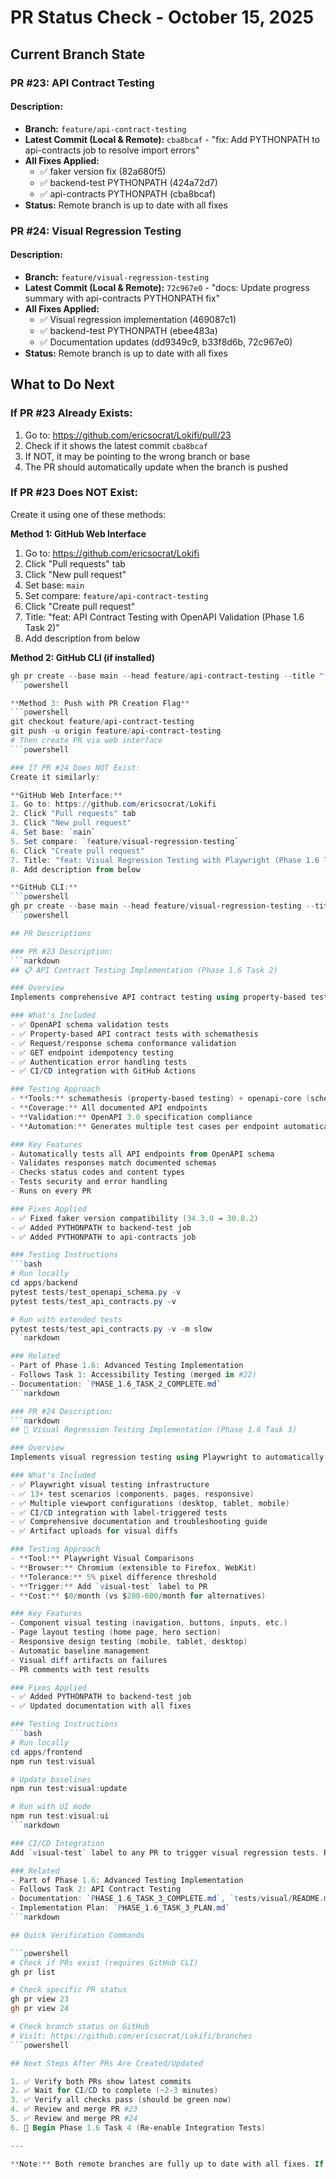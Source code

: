 # PR Status Check - October 15, 2025

## Current Branch State

### PR #23: API Contract Testing

#### Description:
- **Branch:** `feature/api-contract-testing`
- **Latest Commit (Local & Remote):** `cba8bcaf` - "fix: Add PYTHONPATH to api-contracts job to resolve import errors"
- **All Fixes Applied:**
  - ✅ faker version fix (82a680f5)
  - ✅ backend-test PYTHONPATH (424a72d7)
  - ✅ api-contracts PYTHONPATH (cba8bcaf)
- **Status:** Remote branch is up to date with all fixes

### PR #24: Visual Regression Testing

#### Description:
- **Branch:** `feature/visual-regression-testing`
- **Latest Commit (Local & Remote):** `72c967e0` - "docs: Update progress summary with api-contracts PYTHONPATH fix"
- **All Fixes Applied:**
  - ✅ Visual regression implementation (469087c1)
  - ✅ backend-test PYTHONPATH (ebee483a)
  - ✅ Documentation updates (dd9349c9, b33f8d6b, 72c967e0)
- **Status:** Remote branch is up to date with all fixes

## What to Do Next

### If PR #23 Already Exists:
1. Go to: https://github.com/ericsocrat/Lokifi/pull/23
2. Check if it shows the latest commit `cba8bcaf`
3. If NOT, it may be pointing to the wrong branch or base
4. The PR should automatically update when the branch is pushed

### If PR #23 Does NOT Exist:
Create it using one of these methods:

**Method 1: GitHub Web Interface**
1. Go to: https://github.com/ericsocrat/Lokifi
2. Click "Pull requests" tab
3. Click "New pull request"
4. Set base: `main`
5. Set compare: `feature/api-contract-testing`
6. Click "Create pull request"
7. Title: "feat: API Contract Testing with OpenAPI Validation (Phase 1.6 Task 2)"
8. Add description from below

**Method 2: GitHub CLI (if installed)**
```powershell
gh pr create --base main --head feature/api-contract-testing --title "feat: API Contract Testing with OpenAPI Validation (Phase 1.6 Task 2)" --body-file PR_23_DESCRIPTION.md
```powershell

**Method 3: Push with PR Creation Flag**
```powershell
git checkout feature/api-contract-testing
git push -u origin feature/api-contract-testing
# Then create PR via web interface
```powershell

### If PR #24 Does NOT Exist:
Create it similarly:

**GitHub Web Interface:**
1. Go to: https://github.com/ericsocrat/Lokifi
2. Click "Pull requests" tab
3. Click "New pull request"
4. Set base: `main`
5. Set compare: `feature/visual-regression-testing`
6. Click "Create pull request"
7. Title: "feat: Visual Regression Testing with Playwright (Phase 1.6 Task 3)"
8. Add description from below

**GitHub CLI:**
```powershell
gh pr create --base main --head feature/visual-regression-testing --title "feat: Visual Regression Testing with Playwright (Phase 1.6 Task 3)" --body-file PR_24_DESCRIPTION.md
```powershell

## PR Descriptions

### PR #23 Description:
```markdown
## 📋 API Contract Testing Implementation (Phase 1.6 Task 2)

### Overview
Implements comprehensive API contract testing using property-based testing and OpenAPI schema validation.

### What's Included
- ✅ OpenAPI schema validation tests
- ✅ Property-based API contract tests with schemathesis
- ✅ Request/response schema conformance validation
- ✅ GET endpoint idempotency testing
- ✅ Authentication error handling tests
- ✅ CI/CD integration with GitHub Actions

### Testing Approach
- **Tools:** schemathesis (property-based testing) + openapi-core (schema validation)
- **Coverage:** All documented API endpoints
- **Validation:** OpenAPI 3.0 specification compliance
- **Automation:** Generates multiple test cases per endpoint automatically

### Key Features
- Automatically tests all API endpoints from OpenAPI schema
- Validates responses match documented schemas
- Checks status codes and content types
- Tests security and error handling
- Runs on every PR

### Fixes Applied
- ✅ Fixed faker version compatibility (34.3.0 → 30.8.2)
- ✅ Added PYTHONPATH to backend-test job
- ✅ Added PYTHONPATH to api-contracts job

### Testing Instructions
```bash
# Run locally
cd apps/backend
pytest tests/test_openapi_schema.py -v
pytest tests/test_api_contracts.py -v

# Run with extended tests
pytest tests/test_api_contracts.py -v -m slow
```markdown

### Related
- Part of Phase 1.6: Advanced Testing Implementation
- Follows Task 1: Accessibility Testing (merged in #22)
- Documentation: `PHASE_1.6_TASK_2_COMPLETE.md`
```markdown

### PR #24 Description:
```markdown
## 📸 Visual Regression Testing Implementation (Phase 1.6 Task 3)

### Overview
Implements visual regression testing using Playwright to automatically detect UI changes and prevent visual bugs.

### What's Included
- ✅ Playwright visual testing infrastructure
- ✅ 13+ test scenarios (components, pages, responsive)
- ✅ Multiple viewport configurations (desktop, tablet, mobile)
- ✅ CI/CD integration with label-triggered tests
- ✅ Comprehensive documentation and troubleshooting guide
- ✅ Artifact uploads for visual diffs

### Testing Approach
- **Tool:** Playwright Visual Comparisons
- **Browser:** Chromium (extensible to Firefox, WebKit)
- **Tolerance:** 5% pixel difference threshold
- **Trigger:** Add `visual-test` label to PR
- **Cost:** $0/month (vs $200-600/month for alternatives)

### Key Features
- Component visual testing (navigation, buttons, inputs, etc.)
- Page layout testing (home page, hero section)
- Responsive design testing (mobile, tablet, desktop)
- Automatic baseline management
- Visual diff artifacts on failures
- PR comments with test results

### Fixes Applied
- ✅ Added PYTHONPATH to backend-test job
- ✅ Updated documentation with all fixes

### Testing Instructions
```bash
# Run locally
cd apps/frontend
npm run test:visual

# Update baselines
npm run test:visual:update

# Run with UI mode
npm run test:visual:ui
```markdown

### CI/CD Integration
Add `visual-test` label to any PR to trigger visual regression tests. Results and diffs are uploaded as artifacts.

### Related
- Part of Phase 1.6: Advanced Testing Implementation
- Follows Task 2: API Contract Testing
- Documentation: `PHASE_1.6_TASK_3_COMPLETE.md`, `tests/visual/README.md`
- Implementation Plan: `PHASE_1.6_TASK_3_PLAN.md`
```markdown

## Quick Verification Commands

```powershell
# Check if PRs exist (requires GitHub CLI)
gh pr list

# Check specific PR status
gh pr view 23
gh pr view 24

# Check branch status on GitHub
# Visit: https://github.com/ericsocrat/Lokifi/branches
```powershell

## Next Steps After PRs Are Created/Updated

1. ✅ Verify both PRs show latest commits
2. ✅ Wait for CI/CD to complete (~2-3 minutes)
3. ✅ Verify all checks pass (should be green now)
4. ✅ Review and merge PR #23
5. ✅ Review and merge PR #24
6. 🚀 Begin Phase 1.6 Task 4 (Re-enable Integration Tests)

---

**Note:** Both remote branches are fully up to date with all fixes. If PRs don't exist or aren't updating, they may need to be created/recreated via GitHub web interface.